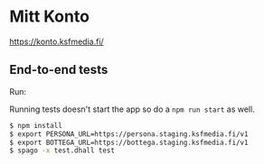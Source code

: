 # Mitt Konto

https://konto.ksfmedia.fi/

## End-to-end tests

Run:

Running tests doesn't start the app so do a `npm run start` as well.

```bash
$ npm install
$ export PERSONA_URL=https://persona.staging.ksfmedia.fi/v1
$ export BOTTEGA_URL=https://bottega.staging.ksfmedia.fi/v1
$ spago -x test.dhall test
```
